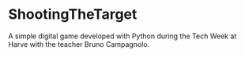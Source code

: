 <h1>ShootingTheTarget</h1>
<p>A simple digital game developed with Python during the Tech Week at Harve with the teacher Bruno Campagnolo.</p>


